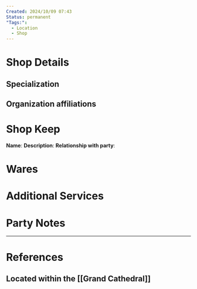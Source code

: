 ```yaml
---
Created: 2024/10/09 07:43
Status: permanent
"Tags:":
  - Location
  - Shop
---
```

# Shop Details
## Specialization
## Organization affiliations
# Shop Keep
**Name**:
**Description**:
**Relationship with party**:
# Wares
# Additional Services
# Party Notes


---
# References
## Located within the [[Grand Cathedral]]